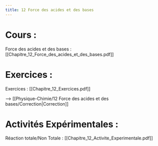```yaml
---
title: 12 Force des acides et des bases
---
```

# Cours :
Force des acides et des bases : [[Chapitre_12_Force_des_acides_et_des_bases.pdf]]

# Exercices :
Exercices : [[Chapitre_12_Exercices.pdf]]

--> [[Physique-Chimie/12 Force des acides et des bases/Correction|Correction]]
# Activités Expérimentales :
Réaction totale/Non Totale : [[Chapitre_12_Activite_Experimentale.pdf]]